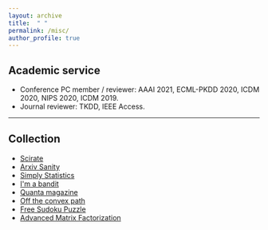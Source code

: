 ```yaml
---
layout: archive
title:  " "
permalink: /misc/
author_profile: true
---
```


## Academic service

* Conference PC member / reviewer: AAAI 2021, ECML-PKDD 2020, ICDM 2020, NIPS 2020, ICDM 2019.
* Journal reviewer: TKDD, IEEE Access.

<!--
## Graduate Courses

 * 091M4041H **Algorithm Design and Analysis**, Fall 2015. [ WWW ](http://bioinfo.ict.ac.cn/~dbu/AlgorithmCourses/CS711008Z/CS711008Z_2015.html)
 * 15-826 **Multimedia Databases and Data Mining**, Spring 2016. [ WWW ](http://www.cs.cmu.edu/~christos/courses/826.S16//)
 * 15-859N **Spectral Graph Theory and The Laplacian Paradigm**, Fall 2016. [ WWW ](http://www.cs.cmu.edu/afs/cs/academic/class/15859n-f16/index.html)
 * 10-715 **Advanced Introduction to Machine Learning**, Fall 2015. [ WWW ](http://www.cs.cmu.edu/~bapoczos/Classes/ML10715_2015Fall/)
 * 15-780 **Graduate Artificial Intelligence**, Spring 2016. [ WWW ](http://www.cs.cmu.edu/afs/cs/academic/class/15780-s16/www/)
 * 15-853 **Algorithms in the Real World**, Fall 2015. [ WWW ](http://www.cs.cmu.edu/afs/cs/project/pscico-guyb/realworld/www/indexF15.html)
 * AMTH561/CS662 **Spectral Graph Theory**, Fall 2015. [ WWW ](http://www.cs.yale.edu/homes/spielman/561/)
 * 10 36-702 **Statistical Machine Learning**, Spring 2018. [ WWW ](http://www.stat.cmu.edu/~larry/=sml/)  &amp;  [ VIDEO ](https://www.youtube.com/channel/UCIvaLZcfz3ikJ1cD-zMpIXg)
-->

---

## Collection

* [ Scirate ](https://scirate.com/)
* [ Arxiv Sanity ](http://www.arxiv-sanity.com/)
* [ Simply Statistics ](http://simplystatistics.org/)
* [ I'm a bandit ](https://blogs.princeton.edu/imabandit/)
* [ Quanta magazine ](https://www.quantamagazine.org/)
* [ Off the convex path ](http://www.offconvex.org/)
* [ Free Sudoku Puzzle ](http://www.sudoku.com/)
* [ Advanced Matrix Factorization ](https://sites.google.com/site/igorcarron2/matrixfactorizations)
